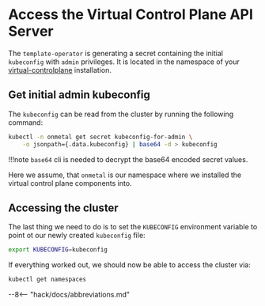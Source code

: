 # Access the Virtual Control Plane API Server

The `template-operator` is generating a secret containing the initial `kubeconfig` with
`admin` privileges. It is located in the namespace of your [virtual-controlplane](/virtual-controlplane/usage/virtual-control-plane) installation.

## Get initial admin kubeconfig

The `kubeconfig` can be read from the cluster by running the following command:

```bash
kubectl -n onmetal get secret kubeconfig-for-admin \
    -o jsonpath={.data.kubeconfig} | base64 -d > kubeconfig
```

!!!note
        `base64` cli is needed to decrypt the base64 encoded secret values.

Here we assume, that `onmetal` is our namespace where we installed the virtual control plane components into.

## Accessing the cluster

The last thing we need to do is to set the `KUBECONFIG` environment variable to point ot our newly created `kubeconfig` file:

```bash
export KUBECONFIG=kubeconfig
```

If everything worked out, we should now be able to access the cluster via:

```bash
kubectl get namespaces
```

--8<-- "hack/docs/abbreviations.md"
